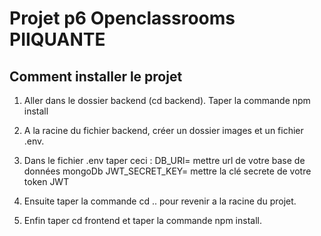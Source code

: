# Projet p6 Openclassrooms PIIQUANTE

## Comment installer le projet
1. Aller dans le dossier backend (cd backend).
Taper la commande npm install

1. A la racine du fichier backend, créer un dossier images et un fichier .env.

1. Dans le fichier .env taper ceci : 
DB_URl= mettre url de votre base de données mongoDb
JWT_SECRET_KEY= mettre la clé secrete de votre token JWT
1. Ensuite taper la commande cd .. pour revenir a la racine du projet.

1. Enfin taper cd frontend et taper la commande npm install.

